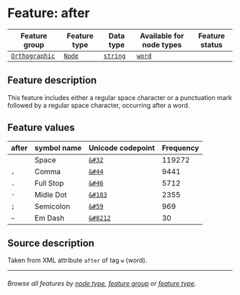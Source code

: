 # Feature: after

Feature group | Feature type | Data type | Available for node types | Feature status
---  | --- | --- | --- | --- 
[`Orthographic`](featuresbygroup.md#orthographic-features) | [`Node`](featuresbyfeaturetype.md#node-features)  | [`string`](featuresbydatatype.md#string-datatype) | [`word`](featuresbynodetype.md#word-nodes)

## Feature description 

This feature includes either a regular space character or a punctuation mark followed by a regular space character, occurring after a word.

## Feature values 

after | symbol name | Unicode codepoint | Frequency
---  | --- | --- | ---
` ` | Space | [`&#32`](https://www.codetable.net/decimal/32)  |  119272
`, ` | Comma  | [`&#44`](https://www.codetable.net/decimal/44)   | 9441
`. ` | Full Stop | [`&#46`](https://www.codetable.net/decimal/46) | 5712
`· ` | Midle Dot | [`&#183`](https://www.codetable.net/decimal/183) | 2355
`; ` | Semicolon | [`&#59`](https://www.codetable.net/decimal/59) | 969
`— ` | Em Dash | [`&#8212`](https://www.codetable.net/decimal/8212) | 30

## Source description

Taken from XML attribute `after` of tag `w` (word).

---
###### *Browse all features by [node type](featuresbynodetype.md#readme), [feature group](featuresbygroup.md#readme) or [feature type](featuresbyfeaturetype.md#readme).*
